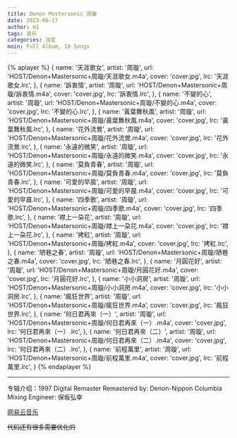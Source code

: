```yaml
---
title: Denon Mastersonic 周璇
date: 2023-06-17
author: m1
tags: 音乐
categories: 浊音
main: Full Album, 18 Songs
---
```


{% aplayer %}
{
name: '天涯歌女',
artist: '周璇',
url: 'HOST/Denon+Mastersonic+周璇/天涯歌女.m4a',
cover: 'cover.jpg',
lrc: '天涯歌女.lrc',
},
{
name: '訴衷情',
artist: '周璇',
url: 'HOST/Denon+Mastersonic+周璇/訴衷情.m4a',
cover: 'cover.jpg',
lrc: '訴衷情.lrc',
},
{
name: '不變的心',
artist: '周璇',
url: 'HOST/Denon+Mastersonic+周璇/不變的心.m4a',
cover: 'cover.jpg',
lrc: '不變的心.lrc',
},
{
name: '黃葉舞秋風',
artist: '周璇',
url: 'HOST/Denon+Mastersonic+周璇/黃葉舞秋風.m4a',
cover: 'cover.jpg',
lrc: '黃葉舞秋風.lrc',
},
{
name: '花外流鶯',
artist: '周璇',
url: 'HOST/Denon+Mastersonic+周璇/花外流鶯.m4a',
cover: 'cover.jpg',
lrc: '花外流鶯.lrc',
},
{
name: '永遠的微笑',
artist: '周璇',
url: 'HOST/Denon+Mastersonic+周璇/永遠的微笑.m4a',
cover: 'cover.jpg',
lrc: '永遠的微笑.lrc',
},
{
name: '莫負青春',
artist: '周璇',
url: 'HOST/Denon+Mastersonic+周璇/莫負青春.m4a',
cover: 'cover.jpg',
lrc: '莫負青春.lrc',
},
{
name: '可愛的早晨',
artist: '周璇',
url: 'HOST/Denon+Mastersonic+周璇/可愛的早晨.m4a',
cover: 'cover.jpg',
lrc: '可愛的早晨.lrc',
},
{
name: '四季歌',
artist: '周璇',
url: 'HOST/Denon+Mastersonic+周璇/四季歌.m4a',
cover: 'cover.jpg',
lrc: '四季歌.lrc',
},
{
name: '襟上一朶花',
artist: '周璇',
url: 'HOST/Denon+Mastersonic+周璇/襟上一朶花.m4a',
cover: 'cover.jpg',
lrc: '襟上一朶花.lrc',
},
{
name: '拷紅',
artist: '周璇',
url: 'HOST/Denon+Mastersonic+周璇/拷紅.m4a',
cover: 'cover.jpg',
lrc: '拷紅.lrc',
},
{
name: '陋巷之春',
artist: '周璇',
url: 'HOST/Denon+Mastersonic+周璇/陋巷之春.m4a',
cover: 'cover.jpg',
lrc: '陋巷之春.lrc',
},
{
name: '月圓花好',
artist: '周璇',
url: 'HOST/Denon+Mastersonic+周璇/月圓花好.m4a',
cover: 'cover.jpg',
lrc: '月圓花好.lrc',
},
{
name: '小小洞房',
artist: '周璇',
url: 'HOST/Denon+Mastersonic+周璇/小小洞房.m4a',
cover: 'cover.jpg',
lrc: '小小洞房.lrc',
},
{
name: '瘋狂世界',
artist: '周璇',
url: 'HOST/Denon+Mastersonic+周璇/瘋狂世界.m4a',
cover: 'cover.jpg',
lrc: '瘋狂世界.lrc',
},
{
name: '何日君再來（一）',
artist: '周璇',
url: 'HOST/Denon+Mastersonic+周璇/何日君再來（一）.m4a',
cover: 'cover.jpg',
lrc: '何日君再來（一）.lrc',
},
{
name: '何日君再來（二）',
artist: '周璇',
url: 'HOST/Denon+Mastersonic+周璇/何日君再來（二）.m4a',
cover: 'cover.jpg',
lrc: '何日君再來（二）.lrc',
},
{
name: '前程萬里',
artist: '周璇',
url: 'HOST/Denon+Mastersonic+周璇/前程萬里.m4a',
cover: 'cover.jpg',
lrc: '前程萬里.lrc',
}
{% endaplayer %}

---
专辑介绍：1997 Digital Remaster Remastered by: Denon-Nippon Columbia Mixing Engineer: 保坂弘幸

[网易云音乐](https://music.163.com/#/album?id=32603)

~~代码还有很多需要优化的~~
